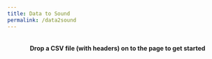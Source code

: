 ```yaml
---
title: Data to Sound
permalink: /data2sound
---
```


<style>
  body {
    transition: opacity 0.3s;
  }

  .button-cell {
    padding: 0;
  }

  /* The buttons */
  .button-cell div {
    box-sizing: border-box; /* otherwise the padding is added to the width, not inside it */
    width: 100%;
    height: 100%;
    padding: 8px;
    text-align: center;
    transition: background-color 0.3s;
  }

  .button-cell div:hover {
    background-color: #2a7ae220;
    cursor: pointer;
  }
</style>

<script src="https://cdnjs.cloudflare.com/ajax/libs/tone/13.0.1/Tone.min.js"></script> <!-- GitHub Tonejs/Tone.js -->
<script src="{{ site.baseurl }}{% link final-project/js/libs/midiplayer.js %}"></script> <!-- GitHub grimmdude/MidiPlayerJS -->
<script src="{{ site.baseurl }}{% link final-project/js/libs/papaparse.min.js %}"></script> <!-- GitHub mholt/PapaParse -->
<script src="https://cdn.jsdelivr.net/npm/chart.js@2.8.0"></script> <!-- chartjs.org -->

<script src="{{ site.baseurl }}{% link final-project/js/plotting.js %}"></script>
<script src="{{ site.baseurl }}{% link final-project/js/main.js %}"></script>

<div style="display: flex; flex-flow: column; align-items: center">
  <h4 id="get-started-text">Drop a CSV file (with headers) on to the page to get started</h4>
  <div id="file-configuration-section" style="display: none">
    <h4>Let's configure the program</h4>
    <table id="file-configuration-table"></table>
  </div>
  <div id="results-section" style="display: none">
    <div style="padding: 30px 0; width: 600px">
      <canvas id="plot"></canvas>
    </div>
    <table><tr>
      <td class="button-cell"><div id="play-button">Play</div></td>
      <td class="button-cell"><div id="reset-button">Reset</div></td>
      <td class="button-cell"><div id="download-button">Download MIDI</div></td>
      <td class="button-cell"><div id="new-file-button">Load New</div></td>
      <td class="button-cell"><div id="reconfigure-button">Reconfigure</div></td>
    </tr></table>
  </div>
</div>

